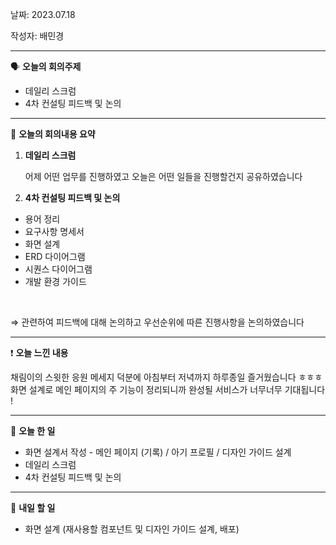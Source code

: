 날짜: 2023.07.18

작성자: 배민경

---

<aside>

🗣 **오늘의 회의주제**

</aside>

- 데일리 스크럼
- 4차 컨설팅 피드백 및 논의

---

<aside>

🎢 **오늘의 회의내용 요약**

</aside>

1. **데일리 스크럼** 
    
    어제 어떤 업무를 진행하였고 오늘은 어떤 일들을 진행할건지 공유하였습니다
    
2. **4차 컨설팅 피드백 및 논의**
- 용어 정리
- 요구사항 명세서
- 화면 설계
- ERD 다이어그램
- 시퀀스 다이어그램
- 개발 환경 가이드
<br>

⇒ 관련하여 피드백에 대해 논의하고 우선순위에 따른 진행사항을 논의하였습니다
    

---

<aside>

❗ **오늘 느낀 내용**

</aside>

채림이의 스윗한 응원 메세지 덕분에 아침부터 저녁까지 하루종일 즐거웠습니다 ㅎㅎㅎ 화면 설계로 메인 페이지의 주 기능이 정리되니까 완성될 서비스가 너무너무 기대됩니다 ! 

---

<aside>

🎵 **오늘 한 일**

</aside>

- 화면 설계서 작성  - 메인 페이지 (기록) / 아기 프로필 / 디자인 가이드 설계
- 데일리 스크럼
- 4차 컨설팅 피드백 및 논의

---

<aside>

🥊 **내일 할 일**

</aside>

- 화면 설계 (재사용할 컴포넌트 및 디자인 가이드 설계, 배포)